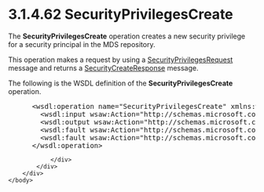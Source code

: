 <html dir="LTR" xmlns:mshelp="http://msdn.microsoft.com/mshelp" xmlns:ddue="http://ddue.schemas.microsoft.com/authoring/2003/5" xmlns:xlink="http://www.w3.org/1999/xlink" xmlns:tool="http://www.microsoft.com/tooltip">
    <head>
        <meta http-equiv="Content-Type" content="text/html; CHARSET=utf-8"></meta>
        <meta name="save" content="history"></meta>
        <title>3.1.4.62 SecurityPrivilegesCreate</title>
        <xml>
            <mshelp:toctitle title="3.1.4.62 SecurityPrivilegesCreate"></mshelp:toctitle>
            <mshelp:rltitle title="[MS-SSMDSWS-15]: SecurityPrivilegesCreate"></mshelp:rltitle>
            <mshelp:keyword index="A" term="5e3e45b9-1f6a-4002-b047-3c85bd45fc93"></mshelp:keyword>
            <mshelp:attr name="DCSext.ContentType" value="open specification"></mshelp:attr>
            <mshelp:attr name="AssetID" value="5e3e45b9-1f6a-4002-b047-3c85bd45fc93"></mshelp:attr>
            <mshelp:attr name="TopicType" value="kbRef"></mshelp:attr>
            <mshelp:attr name="DCSext.Title" value="[MS-SSMDSWS-15]: SecurityPrivilegesCreate" />
        </xml>
    </head>
    <body>
        <div id="header">
            <h1 class="heading">3.1.4.62 SecurityPrivilegesCreate</h1>
        </div>
        <div id="mainSection">
            <div id="mainBody">
                <div id="allHistory" class="saveHistory"></div>
                <div id="sectionSection0" class="section" name="collapseableSection">
                    

<p>The <b>SecurityPrivilegesCreate</b> operation creates a new
security privilege for a security principal in the MDS repository.</p>

<p>This operation makes a request by using a <a href="3f870fd6-70a4-4e7d-9b23-e1428eb50db5.htm">SecurityPrivilegesRequest</a>
message and returns a <a href="15238c48-6194-41fb-aac0-61d38dc6ff50.htm">SecurityCreateResponse</a>
message.</p>

<p>The following is the WSDL definition of the <b>SecurityPrivilegesCreate</b>
operation.</p>

<dl>
<dd>
<div><pre> &lt;wsdl:operation name=&quot;SecurityPrivilegesCreate&quot; xmlns:wsdl=&quot;http://schemas.xmlsoap.org/wsdl/&quot;&gt;
   &lt;wsdl:input wsaw:Action=&quot;http://schemas.microsoft.com/sqlserver/masterdataservices/2009/09/IService/SecurityPrivilegesCreate&quot; name=&quot;SecurityPrivilegesRequest&quot; message=&quot;tns:SecurityPrivilegesRequest&quot; xmlns:wsaw=&quot;http://www.w3.org/2006/05/addressing/wsdl&quot; /&gt;
   &lt;wsdl:output wsaw:Action=&quot;http://schemas.microsoft.com/sqlserver/masterdataservices/2009/09/IService/SecurityPrivilegesCreateResponse&quot; name=&quot;SecurityCreateResponse&quot; message=&quot;tns:SecurityCreateResponse&quot; xmlns:wsaw=&quot;http://www.w3.org/2006/05/addressing/wsdl&quot; /&gt;
   &lt;wsdl:fault wsaw:Action=&quot;http://schemas.microsoft.com/sqlserver/masterdataservices/2009/09/IService/SecurityPrivilegesCreateSkuNotSupportedMessageFault&quot; name=&quot;SkuNotSupportedMessageFault&quot; message=&quot;tns:IService_SecurityPrivilegesCreate_SkuNotSupportedMessageFault_FaultMessage&quot; xmlns:wsaw=&quot;http://www.w3.org/2006/05/addressing/wsdl&quot; /&gt;
   &lt;wsdl:fault wsaw:Action=&quot;http://schemas.microsoft.com/sqlserver/masterdataservices/2009/09/IService/SecurityPrivilegesCreateEditionExpiredMessageFault&quot; name=&quot;EditionExpiredMessageFault&quot; message=&quot;tns:IService_SecurityPrivilegesCreate_EditionExpiredMessageFault_FaultMessage&quot; xmlns:wsaw=&quot;http://www.w3.org/2006/05/addressing/wsdl&quot; /&gt;
 &lt;/wsdl:operation&gt;
</pre></div>
</dd></dl>


                </div>
            </div>
        </div>
    </body>
</html>